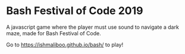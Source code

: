 Bash Festival of Code 2019
===

A javascript game where the player must use sound to navigate a dark maze, made for Bash Festival of Code.

Go to https://ishmaliboo.github.io/bash/ to play!
